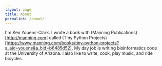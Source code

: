 ```yaml
---
layout: page
title: About
permalink: /about/
---
```


I'm Ken Youens-Clark. 
I wrote a book with (Manning Publications)[http://manning.com] called (Tiny Python Projects)[https://www.manning.com/books/tiny-python-projects?a_aid=youens&a_bid=b6485d52].
My day job is writing bioinformatics code at the University of Arizona.
I also like to write, cook, play music, and ride bicycles.
